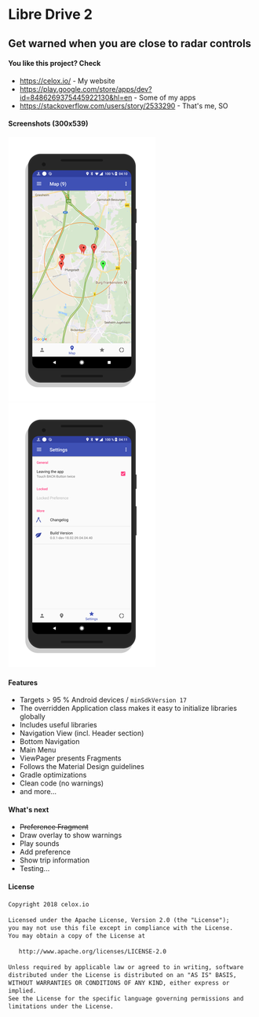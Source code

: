 # Libre Drive 2


## Get warned when you are close to radar controls


#### You like this project? Check
- https://celox.io/ - My website
- https://play.google.com/store/apps/dev?id=8486269375445922130&hl=en - Some of my apps
- https://stackoverflow.com/users/story/2533290 - That's me, SO


#### Screenshots (300x539)

![Screenshot](https://github.com/pepperonas/Libre-Drive-2/blob/master/files/pics/screenshots/sc_001.png "LD2 - Map")
![Screenshot](https://github.com/pepperonas/Libre-Drive-2/blob/master/files/pics/screenshots/sc_002.png "LD2 - Settings")


#### Features

- Targets > 95 % Android devices / ```minSdkVersion 17```
- The overridden Application class makes it easy to initialize libraries globally
- Includes useful libraries
- Navigation View (incl. Header section)
- Bottom Navigation
- Main Menu
- ViewPager presents Fragments
- Follows the Material Design guidelines
- Gradle optimizations 
- Clean code (no warnings)
- and more...


#### What's next

- ~~Preference Fragment~~
- Draw overlay to show warnings
- Play sounds
- Add preference
- Show trip information
- Testing...


#### License

~~~~
Copyright 2018 celox.io

Licensed under the Apache License, Version 2.0 (the "License");
you may not use this file except in compliance with the License.
You may obtain a copy of the License at

   http://www.apache.org/licenses/LICENSE-2.0

Unless required by applicable law or agreed to in writing, software
distributed under the License is distributed on an "AS IS" BASIS,
WITHOUT WARRANTIES OR CONDITIONS OF ANY KIND, either express or implied.
See the License for the specific language governing permissions and
limitations under the License.
~~~~